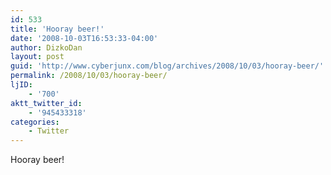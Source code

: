 ```yaml
---
id: 533
title: 'Hooray beer!'
date: '2008-10-03T16:53:33-04:00'
author: DizkoDan
layout: post
guid: 'http://www.cyberjunx.com/blog/archives/2008/10/03/hooray-beer/'
permalink: /2008/10/03/hooray-beer/
ljID:
    - '700'
aktt_twitter_id:
    - '945433318'
categories:
    - Twitter
---
```


Hooray beer!